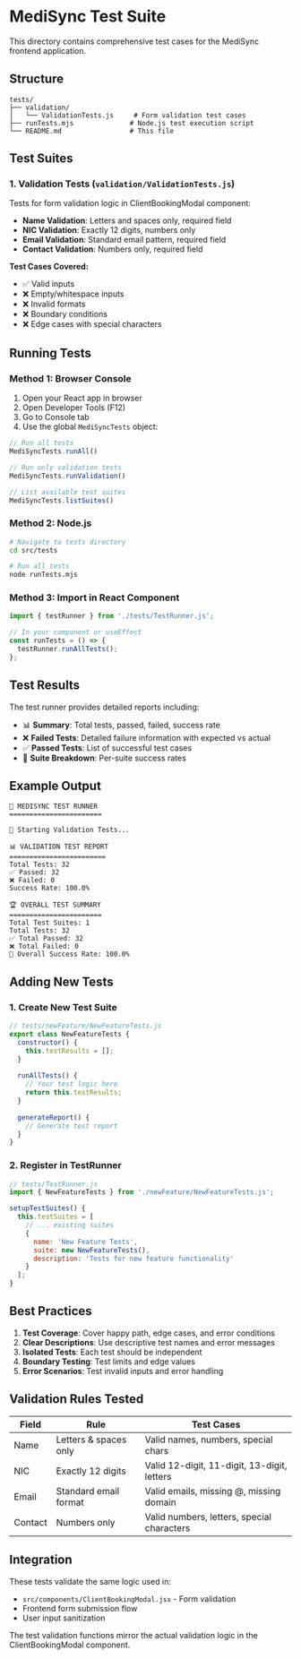 # MediSync Test Suite

This directory contains comprehensive test cases for the MediSync frontend application.

## Structure

```
tests/
├── validation/
│   └── ValidationTests.js     # Form validation test cases
├── runTests.mjs              # Node.js test execution script
└── README.md                 # This file
```

## Test Suites

### 1. Validation Tests (`validation/ValidationTests.js`)
Tests for form validation logic in ClientBookingModal component:

- **Name Validation**: Letters and spaces only, required field
- **NIC Validation**: Exactly 12 digits, numbers only
- **Email Validation**: Standard email pattern, required field  
- **Contact Validation**: Numbers only, required field

**Test Cases Covered:**
- ✅ Valid inputs
- ❌ Empty/whitespace inputs
- ❌ Invalid formats
- ❌ Boundary conditions
- ❌ Edge cases with special characters

## Running Tests

### Method 1: Browser Console
1. Open your React app in browser
2. Open Developer Tools (F12)
3. Go to Console tab
4. Use the global `MediSyncTests` object:

```javascript
// Run all tests
MediSyncTests.runAll()

// Run only validation tests
MediSyncTests.runValidation()

// List available test suites
MediSyncTests.listSuites()
```

### Method 2: Node.js
```bash
# Navigate to tests directory
cd src/tests

# Run all tests
node runTests.mjs
```

### Method 3: Import in React Component
```javascript
import { testRunner } from './tests/TestRunner.js';

// In your component or useEffect
const runTests = () => {
  testRunner.runAllTests();
};
```

## Test Results

The test runner provides detailed reports including:

- 📊 **Summary**: Total tests, passed, failed, success rate
- ❌ **Failed Tests**: Detailed failure information with expected vs actual
- ✅ **Passed Tests**: List of successful test cases
- 🎯 **Suite Breakdown**: Per-suite success rates

## Example Output

```
🎯 MEDISYNC TEST RUNNER
=======================

🧪 Starting Validation Tests...

📊 VALIDATION TEST REPORT
========================
Total Tests: 32
✅ Passed: 32
❌ Failed: 0
Success Rate: 100.0%

🏆 OVERALL TEST SUMMARY
=======================
Total Test Suites: 1
Total Tests: 32
✅ Total Passed: 32
❌ Total Failed: 0
🎯 Overall Success Rate: 100.0%
```

## Adding New Tests

### 1. Create New Test Suite
```javascript
// tests/newFeature/NewFeatureTests.js
export class NewFeatureTests {
  constructor() {
    this.testResults = [];
  }
  
  runAllTests() {
    // Your test logic here
    return this.testResults;
  }
  
  generateReport() {
    // Generate test report
  }
}
```

### 2. Register in TestRunner
```javascript
// tests/TestRunner.js
import { NewFeatureTests } from './newFeature/NewFeatureTests.js';

setupTestSuites() {
  this.testSuites = [
    // ... existing suites
    {
      name: 'New Feature Tests',
      suite: new NewFeatureTests(),
      description: 'Tests for new feature functionality'
    }
  ];
}
```

## Best Practices

1. **Test Coverage**: Cover happy path, edge cases, and error conditions
2. **Clear Descriptions**: Use descriptive test names and error messages
3. **Isolated Tests**: Each test should be independent
4. **Boundary Testing**: Test limits and edge values
5. **Error Scenarios**: Test invalid inputs and error handling

## Validation Rules Tested

| Field | Rule | Test Cases |
|-------|------|------------|
| Name | Letters & spaces only | Valid names, numbers, special chars |
| NIC | Exactly 12 digits | Valid 12-digit, 11-digit, 13-digit, letters |
| Email | Standard email format | Valid emails, missing @, missing domain |
| Contact | Numbers only | Valid numbers, letters, special characters |

## Integration

These tests validate the same logic used in:
- `src/components/ClientBookingModal.jsx` - Form validation
- Frontend form submission flow
- User input sanitization

The test validation functions mirror the actual validation logic in the ClientBookingModal component.
